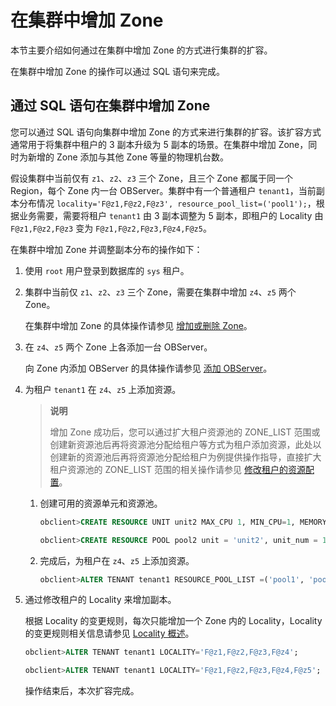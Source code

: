 # 在集群中增加 Zone

本节主要介绍如何通过在集群中增加 Zone 的方式进行集群的扩容。

在集群中增加 Zone 的操作可以通过 SQL 语句来完成。

## 通过 SQL 语句在集群中增加 Zone

您可以通过 SQL 语句向集群中增加 Zone 的方式来进行集群的扩容。该扩容方式通常用于将集群中租户的 3 副本升级为 5 副本的场景。在集群中增加 Zone，同时为新增的 Zone 添加与其他 Zone 等量的物理机台数。

假设集群中当前仅有 `z1`、`z2`、`z3` 三个 Zone，且三个 Zone 都属于同一个 Region，每个 Zone 内一台 OBServer。集群中有一个普通租户 `tenant1`，当前副本分布情况 `locality='F@z1,F@z2,F@z3', resource_pool_list=('pool1');`，根据业务需要，需要将租户 `tenant1` 由 3 副本调整为 5 副本，即租户的 Locality 由 `F@z1,F@z2,F@z3` 变为 `F@z1,F@z2,F@z3,F@z4,F@z5`。

在集群中增加 Zone 并调整副本分布的操作如下：

1. 使用 `root` 用户登录到数据库的 `sys` 租户。

2. 集群中当前仅 `z1`、`z2`、`z3` 三个 Zone，需要在集群中增加 `z4`、`z5` 两个 Zone。

   在集群中增加 Zone 的具体操作请参见 [增加或删除 Zone](../../../../2.basic-database-management/1.manage-clusters/4.manage-zones-in-a-cluster/2.add-or-remove-a-zone.md)。

3. 在 `z4`、`z5` 两个 Zone 上各添加一台 OBServer。

   向 Zone 内添加 OBServer 的具体操作请参见 [添加 OBServer](../../../../2.basic-database-management/1.manage-clusters/5.manage-observer/1.add-observer.md)。

4. 为租户 `tenant1` 在 `z4`、`z5` 上添加资源。

   >**说明**
   >
   >增加 Zone 成功后，您可以通过扩大租户资源池的 ZONE_LIST 范围或创建新资源池后再将资源池分配给租户等方式为租户添加资源，此处以创建新的资源池后再将资源池分配给租户为例提供操作指导，直接扩大租户资源池的 ZONE_LIST 范围的相关操作请参见 [修改租户的资源配置](../../../../2.basic-database-management/4.manage-tenants/9.modify-the-resource-configuration-of-a-tenant.md)。

   1. 创建可用的资源单元和资源池。

      ```sql
      obclient>CREATE RESOURCE UNIT unit2 MAX_CPU 1, MIN_CPU=1, MEMORY_SIZE '5G', MAX_IOPS 1024, MIN_IOPS=1024, IOPS_WEIGHT=0,LOG_DISK_SIZE = '2G';
      
      obclient>CREATE RESOURCE POOL pool2 unit = 'unit2', unit_num = 1, zone_list=('z4','z5');
      ```

   2. 完成后，为租户在 `z4`、`z5` 上添加资源。

      ```sql
      obclient>ALTER TENANT tenant1 RESOURCE_POOL_LIST =('pool1', 'pool2') ;
      ```

5. 通过修改租户的 Locality 来增加副本。

   根据 Locality 的变更规则，每次只能增加一个 Zone 内的 Locality，Locality 的变更规则相关信息请参见 [Locality 概述](../../../../4.replica-management/5.locality-management/1.locality-overview.md)。

   ```sql
   obclient>ALTER TENANT tenant1 LOCALITY='F@z1,F@z2,F@z3,F@z4';
   
   obclient>ALTER TENANT tenant1 LOCALITY='F@z1,F@z2,F@z3,F@z4,F@z5';
   ```

   操作结束后，本次扩容完成。
